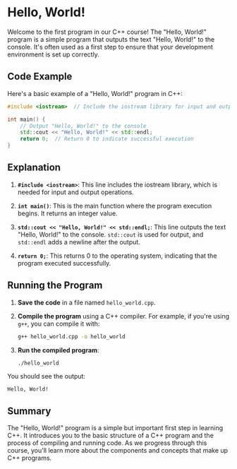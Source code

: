 # Hello, World!

Welcome to the first program in our C++ course! The "Hello, World!" program is a simple program that outputs the text "Hello, World!" to the console. It's often used as a first step to ensure that your development environment is set up correctly.

## Code Example

Here's a basic example of a "Hello, World!" program in C++:

```cpp
#include <iostream>  // Include the iostream library for input and output

int main() {
    // Output "Hello, World!" to the console
    std::cout << "Hello, World!" << std::endl;
    return 0;  // Return 0 to indicate successful execution
}
```

## Explanation

1. **`#include <iostream>`**: This line includes the iostream library, which is needed for input and output operations.
   
2. **`int main()`**: This is the main function where the program execution begins. It returns an integer value.

3. **`std::cout << "Hello, World!" << std::endl;`**: This line outputs the text "Hello, World!" to the console. `std::cout` is used for output, and `std::endl` adds a newline after the output.

4. **`return 0;`**: This returns 0 to the operating system, indicating that the program executed successfully.

## Running the Program

1. **Save the code** in a file named `hello_world.cpp`.

2. **Compile the program** using a C++ compiler. For example, if you're using `g++`, you can compile it with:
   ```bash
   g++ hello_world.cpp -o hello_world
   ```

3. **Run the compiled program**:
   ```bash
   ./hello_world
   ```

You should see the output:
```
Hello, World!
```

## Summary

The "Hello, World!" program is a simple but important first step in learning C++. It introduces you to the basic structure of a C++ program and the process of compiling and running code. As we progress through this course, you'll learn more about the components and concepts that make up C++ programs.
